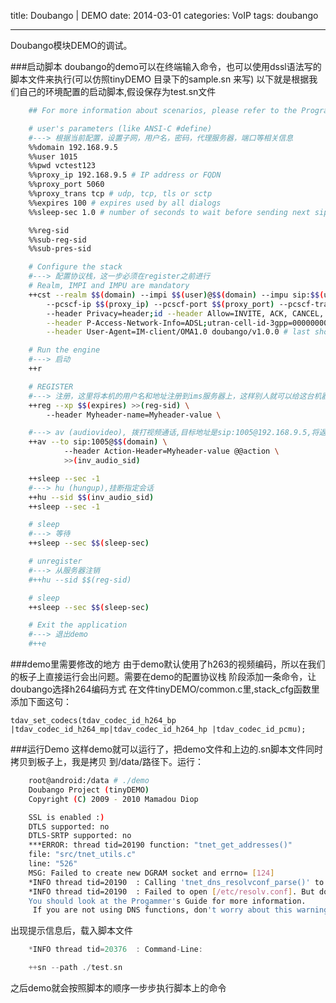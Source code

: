 title: Doubango | DEMO
date: 2014-03-01
categories: VoIP
tags: doubango

---

Doubango模块DEMO的调试。

<!--more-->

###启动脚本
doubango的demo可以在终端输入命令，也可以使用dssl语法写的脚本文件来执行(可以仿照tinyDEMO 目录下的sample.sn 来写)
以下就是根据我们自己的环境配置的启动脚本,假设保存为test.sn文件

```bash
    ## For more information about scenarios, please refer to the Programmer's Guide

    # user's parameters (like ANSI-C #define)
    #---> 根据当前配置，设置子网，用户名，密码，代理服务器，端口等相关信息
    %%domain 192.168.9.5
    %%user 1015
    %%pwd vctest123
    %%proxy_ip 192.168.9.5 # IP address or FQDN
    %%proxy_port 5060
    %%proxy_trans tcp # udp, tcp, tls or sctp
    %%expires 100 # expires used by all dialogs
    %%sleep-sec 1.0 # number of seconds to wait before sending next sip message

    %%reg-sid
    %%sub-reg-sid
    %%sub-pres-sid

    # Configure the stack
    #---> 配置协议栈，这一步必须在register之前进行
    # Realm, IMPI and IMPU are mandatory
    ++cst --realm $$(domain) --impi $$(user)@$$(domain) --impu sip:$$(user)@$$(domain) --pwd $$(pwd) \
        --pcscf-ip $$(proxy_ip) --pcscf-port $$(proxy_port) --pcscf-trans $$(proxy_trans)\
        --header Privacy=header;id --header Allow=INVITE, ACK, CANCEL, BYE, MESSAGE, OPTIONS, NOTIFY, PRACK, UPDATE, REFER \
        --header P-Access-Network-Info=ADSL;utran-cell-id-3gpp=00000000 \
        --header User-Agent=IM-client/OMA1.0 doubango/v1.0.0 # last should not have backslash

    # Run the engine
    #---> 启动
    ++r

    # REGISTER
    #---> 注册，这里将本机的用户名和地址注册到ims服务器上，这样别人就可以给这台机器打电话了
    ++reg --xp $$(expires) >>(reg-sid) \
        --header Myheader-name=Myheader-value \

    #---> av (audiovideo), 拨打视频通话,目标地址是sip:1005@192.168.9.5,将返回的session id保存在inv_audio_sid中
    ++av --to sip:1005@$$(domain) \
            --header Action-Header=Myheader-value @@action \
            >>(inv_audio_sid)

    ++sleep --sec -1
    #---> hu (hungup),挂断指定会话
    ++hu --sid $$(inv_audio_sid)
    ++sleep --sec -1

    # sleep
    #---> 等待
    ++sleep --sec $$(sleep-sec)

    # unregister
    #---> 从服务器注销
    #++hu --sid $$(reg-sid)

    # sleep
    ++sleep --sec $$(sleep-sec)

    # Exit the application
    #---> 退出demo
    #++e

```

###demo里需要修改的地方
由于demo默认使用了h263的视频编码，所以在我们的板子上直接运行会出问题。需要在demo的配置协议栈
阶段添加一条命令，让doubango选择h264编码方式
在文件tinyDEMO/common.c里,stack_cfg函数里添加下面这句：

    tdav_set_codecs(tdav_codec_id_h264_bp |tdav_codec_id_h264_mp|tdav_codec_id_h264_hp |tdav_codec_id_pcmu);

###运行Demo
这样demo就可以运行了，把demo文件和上边的.sn脚本文件同时拷贝到板子上，我是拷贝
到/data/路径下。运行：

```bash
    root@android:/data # ./demo
    Doubango Project (tinyDEMO)
    Copyright (C) 2009 - 2010 Mamadou Diop

    SSL is enabled :)
    DTLS supported: no
    DTLS-SRTP supported: no
    ***ERROR: thread tid=20190 function: "tnet_get_addresses()"
    file: "src/tnet_utils.c"
    line: "526"
    MSG: Failed to create new DGRAM socket and errno= [124]
    *INFO thread tid=20190  : Calling 'tnet_dns_resolvconf_parse()' to load DNS servers
    *INFO thread tid=20190  : Failed to open [/etc/resolv.conf]. But don't panic, we have detected that you are using Google Android/iOS Systems.
    You should look at the Progammer's Guide for more information.
     If you are not using DNS functions, don't worry about this warning.

```
出现提示信息后，载入脚本文件

```c
    *INFO thread tid=20376  : Command-Line:

    ++sn --path ./test.sn
```

之后demo就会按照脚本的顺序一步步执行脚本上的命令
